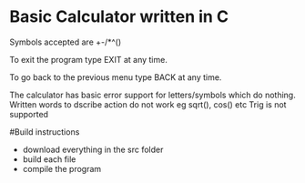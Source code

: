 # Basic Calculator written in C

Symbols accepted are  +-/*^()

To exit the program type EXIT at any time.

To go back to the previous menu type BACK at any time.

The calculator has basic error support for letters/symbols which do nothing.
Written words to dscribe action do not work eg sqrt(), cos() etc
Trig is not supported

#Build instructions
- download everything in the src folder
- build each file
- compile the program 
